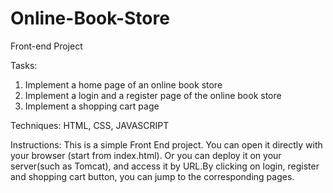 # Online-Book-Store
Front-end Project

Tasks:
  1. Implement a home page of an online book store
  2. Implement a login and a register page of the online book store
  3. Implement a shopping cart page 

Techniques: HTML, CSS, JAVASCRIPT

Instructions:
  This is a simple Front End project. You can open it directly with your browser (start from index.html). Or you can deploy it on your server(such as Tomcat), and access it by URL.By clicking on login, register  and shopping cart button, you can jump to the corresponding pages.
  
